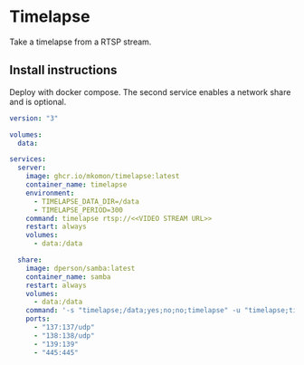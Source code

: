 # Timelapse

Take a timelapse from a RTSP stream.

## Install instructions

Deploy with docker compose. The second service enables a network share and is optional.

```yaml
version: "3"

volumes:
  data:

services:
  server:
    image: ghcr.io/mkomon/timelapse:latest
    container_name: timelapse
    environment:
      - TIMELAPSE_DATA_DIR=/data
      - TIMELAPSE_PERIOD=300
    command: timelapse rtsp://<<VIDEO STREAM URL>>
    restart: always
    volumes:
      - data:/data

  share:
    image: dperson/samba:latest
    container_name: samba
    restart: always
    volumes:
      - data:/data
    command: '-s "timelapse;/data;yes;no;no;timelapse" -u "timelapse;timelapse" -p'
    ports:
      - "137:137/udp"
      - "138:138/udp"
      - "139:139"
      - "445:445"
```
